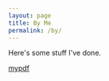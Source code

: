 ```yaml
---
layout: page
title: By Me
permalink: /by/
---
```


Here's some stuff I've done.

<a href="https://brendanmapes.github.io/_pdfs/thesis.pdf">mypdf</a>
